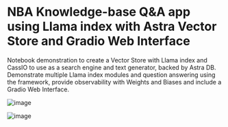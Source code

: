 # NBA Knowledge-base Q&A app using Llama index with Astra Vector Store and Gradio Web Interface

Notebook demonstration to create a Vector Store with Llama index and CassIO to use as a search engine and text generator, backed by Astra DB. Demonstrate multiple Llama index modules and question answering using the framework, provide observability with Weights and Biases and include a Gradio Web Interface.

![image](https://github.com/kaseycparker/vectortesting/assets/41307386/75b80e62-7fd1-49e6-90b4-e63bc90be242)

![image](https://github.com/kaseycparker/vectortesting/assets/41307386/89e6f364-6168-446e-8bc0-d5be93a4d0fa)
